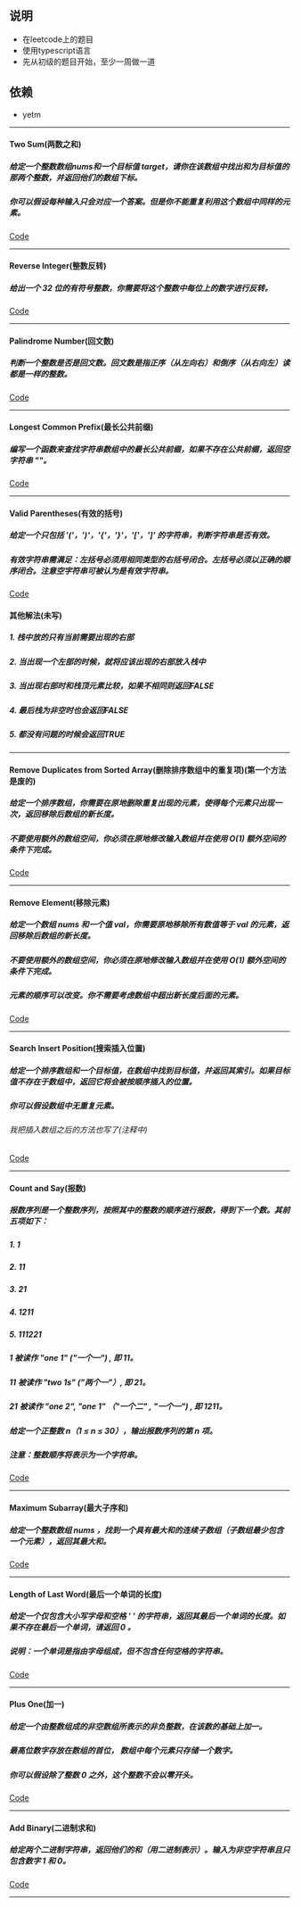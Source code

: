 ## 说明 ##
* 在leetcode上的题目
* 使用typescript语言
* 先从初级的题目开始，至少一周做一道

## 依赖 ##
* yetm
************

#### Two Sum(两数之和)
##### 给定一个整数数组nums和一个目标值 target，请你在该数组中找出和为目标值的那两个整数，并返回他们的数组下标。
##### 你可以假设每种输入只会对应一个答案。但是你不能重复利用这个数组中同样的元素。
[Code](https://github.com/yetingmao/leetcode_javascript/blob/master/easy/1_10.ts)
************

#### Reverse Integer(整数反转)
##### 给出一个 32 位的有符号整数，你需要将这个整数中每位上的数字进行反转。
[Code](https://github.com/yetingmao/leetcode_javascript/blob/master/easy/1_10.ts)
************

#### Palindrome Number(回文数)
##### 判断一个整数是否是回文数。回文数是指正序（从左向右）和倒序（从右向左）读都是一样的整数。
[Code](https://github.com/yetingmao/leetcode_javascript/blob/master/easy/1_10.ts)
************

####  Longest Common Prefix(最长公共前缀)
##### 编写一个函数来查找字符串数组中的最长公共前缀，如果不存在公共前缀，返回空字符串 ""。
[Code](https://github.com/yetingmao/leetcode_javascript/blob/master/easy/1_10.ts)
************

#### Valid Parentheses(有效的括号)
##### 给定一个只包括 '('，')'，'{'，'}'，'['，']' 的字符串，判断字符串是否有效。
##### 有效字符串需满足：左括号必须用相同类型的右括号闭合。左括号必须以正确的顺序闭合。注意空字符串可被认为是有效字符串。
[Code](https://github.com/yetingmao/leetcode_javascript/blob/master/easy/1_10.ts)

#### 其他解法(未写)
##### 1. 栈中放的只有当前需要出现的右部
##### 2. 当出现一个左部的时候，就将应该出现的右部放入栈中
##### 3. 当出现右部时和栈顶元素比较，如果不相同则返回FALSE
##### 4. 最后栈为非空时也会返回FALSE
##### 5. 都没有问题的时候会返回TRUE
************

#### Remove Duplicates from Sorted Array(删除排序数组中的重复项)(第一个方法是废的)
##### 给定一个排序数组，你需要在原地删除重复出现的元素，使得每个元素只出现一次，返回移除后数组的新长度。
##### 不要使用额外的数组空间，你必须在原地修改输入数组并在使用 O(1) 额外空间的条件下完成。
[Code](https://github.com/yetingmao/leetcode_javascript/blob/master/easy/1_10.ts)
************

#### Remove Element(移除元素)
##### 给定一个数组 nums 和一个值 val，你需要原地移除所有数值等于 val 的元素，返回移除后数组的新长度。
##### 不要使用额外的数组空间，你必须在原地修改输入数组并在使用 O(1) 额外空间的条件下完成。
##### 元素的顺序可以改变。你不需要考虑数组中超出新长度后面的元素。
[Code](https://github.com/yetingmao/leetcode_javascript/blob/master/easy/1_10.ts)
************

#### Search Insert Position(搜索插入位置)
##### 给定一个排序数组和一个目标值，在数组中找到目标值，并返回其索引。如果目标值不存在于数组中，返回它将会被按顺序插入的位置。
##### 你可以假设数组中无重复元素。
###### 我把插入数组之后的方法也写了(注释中)
[Code](https://github.com/yetingmao/leetcode_javascript/blob/master/easy/1_10.ts)
************

#### Count and Say(报数)
##### 报数序列是一个整数序列，按照其中的整数的顺序进行报数，得到下一个数。其前五项如下：
##### 1.     1
##### 2.     11
##### 3.     21
##### 4.     1211
##### 5.     111221
##### 1 被读作  "one 1"  ("一个一") , 即 11。
##### 11 被读作 "two 1s" ("两个一"）, 即 21。
##### 21 被读作 "one 2",  "one 1" （"一个二" ,  "一个一") , 即 1211。
##### 给定一个正整数 n（1 ≤ n ≤ 30），输出报数序列的第 n 项。
##### 注意：整数顺序将表示为一个字符串。
[Code](https://github.com/yetingmao/leetcode_javascript/blob/master/easy/1_10.ts)
************

####  Maximum Subarray(最大子序和)
##### 给定一个整数数组 nums ，找到一个具有最大和的连续子数组（子数组最少包含一个元素），返回其最大和。
[Code](https://github.com/yetingmao/leetcode_javascript/blob/master/easy/1_10.ts)
************

####  Length of Last Word(最后一个单词的长度)
##### 给定一个仅包含大小写字母和空格 ' ' 的字符串，返回其最后一个单词的长度。如果不存在最后一个单词，请返回 0 。
##### 说明：一个单词是指由字母组成，但不包含任何空格的字符串。
[Code](https://github.com/yetingmao/leetcode_javascript/blob/master/easy/11_20.ts)
************

####  Plus One(加一)
##### 给定一个由整数组成的非空数组所表示的非负整数，在该数的基础上加一。
##### 最高位数字存放在数组的首位， 数组中每个元素只存储一个数字。
##### 你可以假设除了整数 0 之外，这个整数不会以零开头。
[Code](https://github.com/yetingmao/leetcode_javascript/blob/master/easy/11_20.ts)
************

####  Add Binary(二进制求和)
##### 给定两个二进制字符串，返回他们的和（用二进制表示）。输入为非空字符串且只包含数字 1 和 0。
[Code](https://github.com/yetingmao/leetcode_javascript/blob/master/easy/11_20.ts)
************